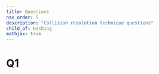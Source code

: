 ```yaml
---
title: Questions
nav_order: 5
description: "Collision resolution technique questions"
child_of: Hashing
mathjax: true
---
```


# Q1

### 

